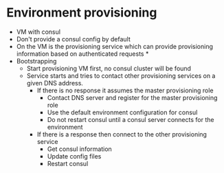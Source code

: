 # Environment provisioning

* VM with consul
* Don't provide a consul config by default
* On the VM is the provisioning service which can provide provisioning information
  based on authenticated requests
  *
* Bootstrapping
  * Start provisioning VM first, no consul cluster will be found
  * Service starts and tries to contact other provisioning services on a given
    DNS address.
    * If there is no response it assumes the master provisioning role
      * Contact DNS server and register for the master provisioning role
      * Use the default environment configuration for consul
      * Do not restart consul until a consul server connects for the environment
    * If there is a response then connect to the other provisioning service
      * Get consul information
      * Update config files
      * Restart consul